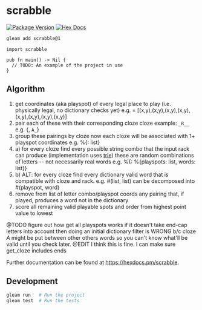 # scrabble

[![Package Version](https://img.shields.io/hexpm/v/scrabble)](https://hex.pm/packages/scrabble)
[![Hex Docs](https://img.shields.io/badge/hex-docs-ffaff3)](https://hexdocs.pm/scrabble/)

```sh
gleam add scrabble@1
```
```gleam
import scrabble

pub fn main() -> Nil {
  // TODO: An example of the project in use
}
```

## Algorithm
1. get coordinates (aka playspot) of every legal place to play (i.e. physically legal, no dictionary checks yet)
  e.g. <playspot> = [(x,y),(x,y),(x,y),(x,y),(x,y),(x,y),(x,y),(x,y)]
2. pair each of these with their corresponding cloze
  cloze example: `_R__`
  e.g. {<playspot>, `A_`}
3. group these pairings by cloze
  now each cloze will be associated with 1+ playspot coordinates
  e.g. %{<cloze>: list<playspot>}
4. a) for every cloze find every possible string combo that the input rack can produce (implementation uses [trie](https://en.wikipedia.org/wiki/Trie))
  these are random combinations of letters -- not necessarily real words
  e.g. %{<cloze>: %{playspots: list<playspots>, words: list<word>}}
4. b) ALT: for every cloze find every dictionary valid word that is compatible with cloze and rack.
  e.g. #(list<playspots>, list<word>)
  can be decomposed into #(playspot, word)
5. remove from list of letter combo/playspot coords any pairing that, if played, produces a word not in the dictionary
6. score all remaining valid playable spots and order from highest point value to lowest


@TODO
figure out how get all playspots works
if it doesn't take end-cap letters into account then doing an initial dictionary filter is WRONG b/c cloze _A_ might be put between other others words so you can't know what'll be valid until you check later.
@EDIT
I think this is fine. I can make sure get_cloze includes ends



Further documentation can be found at <https://hexdocs.pm/scrabble>.

## Development

```sh
gleam run   # Run the project
gleam test  # Run the tests
```
